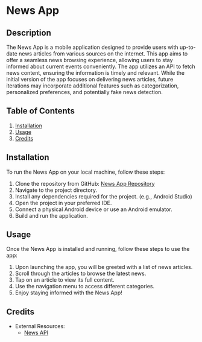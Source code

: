 # News App

## Description
The News App is a mobile application designed to provide users with up-to-date news articles from various sources on the internet. This app aims to offer a seamless news browsing experience, allowing users to stay informed about current events conveniently. The app utilizes an API to fetch news content, ensuring the information is timely and relevant. While the initial version of the app focuses on delivering news articles, future iterations may incorporate additional features such as categorization, personalized preferences, and potentially fake news detection.

## Table of Contents
1. [Installation](#installation)
2. [Usage](#usage)
3. [Credits](#credits)

## Installation
To run the News App on your local machine, follow these steps:
1. Clone the repository from GitHub: [News App Repository](https://github.com/VolodymyrKoran/NewsApplication.git)
2. Navigate to the project directory.
3. Install any dependencies required for the project. (e.g., Android Studio)
4. Open the project in your preferred IDE.
5. Connect a physical Android device or use an Android emulator.
6. Build and run the application.

## Usage
Once the News App is installed and running, follow these steps to use the app:
1. Upon launching the app, you will be greeted with a list of news articles.
2. Scroll through the articles to browse the latest news.
3. Tap on an article to view its full content.
4. Use the navigation menu to access different categories.
5. Enjoy staying informed with the News App!

## Credits
- External Resources:
  - [News API](https://newsapi.org)
